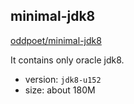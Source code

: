 ## minimal-jdk8

[oddpoet/minimal-jdk8](https://hub.docker.com/r/oddpoet/minimal-jdk8/)

It contains only oracle jdk8.

- version: `jdk8-u152`
- size: about 180M
